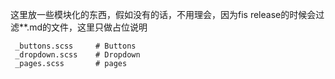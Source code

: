 
这里放一些模块化的东西，假如没有的话，不用理会，因为fis release的时候会过滤**.md的文件，这里只做占位说明

	 _buttons.scss     # Buttons
	 _dropdown.scss    # Dropdown
	 _pages.scss       # pages